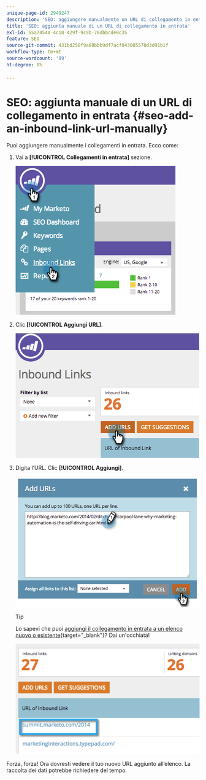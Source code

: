 ```yaml
---
unique-page-id: 2949247
description: 'SEO: aggiungere manualmente un URL di collegamento in entrata - Documentazione di Marketo - Documentazione del prodotto'
title: 'SEO: aggiunta manuale di un URL di collegamento in entrata'
exl-id: 55a74540-4c18-429f-9c9b-76dbbcde0c35
feature: SEO
source-git-commit: 431bd258f9a68bbb9df7acf043085578d3d91b1f
workflow-type: tm+mt
source-wordcount: '89'
ht-degree: 0%

---
```


# SEO: aggiunta manuale di un URL di collegamento in entrata {#seo-add-an-inbound-link-url-manually}

Puoi aggiungere manualmente i collegamenti in entrata. Ecco come:

1. Vai a **[!UICONTROL Collegamenti in entrata]** sezione.

   ![](assets/image2014-9-18-13-3a40-3a3.png)

1. Clic **[!UICONTROL Aggiungi URL]**.

   ![](assets/image2014-9-18-13-3a40-3a8.png)

1. Digita l’URL. Clic **[!UICONTROL Aggiungi]**.

   ![](assets/image2014-9-18-13-3a40-3a32.png)

   >[!TIP]
   >
   >Lo sapevi che puoi [aggiungi il collegamento in entrata a un elenco nuovo o esistente](/help/marketo/product-docs/additional-apps/seo/understanding-seo/seo-managing-lists.md){target="_blank"}? Dai un&#39;occhiata!

   ![](assets/image2014-9-18-13-3a41-3a14.png)

Forza, forza! Ora dovresti vedere il tuo nuovo URL aggiunto all’elenco. La raccolta dei dati potrebbe richiedere del tempo.
